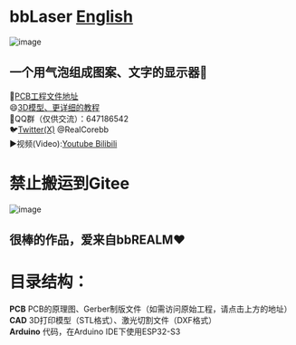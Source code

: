# bbLaser [English](https://github.com/RealCorebb/bbLaser/blob/main/README_EN.md "English")  
![image](https://github.com/RealCorebb/bbLaser/blob/main/IMG/bbLaser.jpg?raw=true)
## 一个用气泡组成图案、文字的显示器🫧


🔗[PCB工程文件地址](https://oshwhub.com/corebb/bblaser_pro "PCB工程文件地址")  
😄[3D模型、更详细的教程](https://afdian.net/a/kuruibb "3D模型、更详细的教程")  
🐧QQ群（仅供交流）：647186542  
🐦[Twitter(X)](https://twitter.com/RealCorebb "@RealCorebb") @RealCorebb  
▶️视频(Video):[Youtube](https://www.youtube.com/watch?v=yFprzIGSGpM "Youtube")[ Bilibili](https://www.bilibili.com/video/BV1q14y1W7TJ/ " Bilibili")  
# 禁止搬运到Gitee  
![image](https://github.com/RealCorebb/bbLaser/blob/main/IMG/logo.png?raw=true)  

## 很棒的作品，爱来自bbREALM♥

# 目录结构：
**PCB** PCB的原理图、Gerber制版文件（如需访问原始工程，请点击上方的地址）  
**CAD** 3D打印模型（STL格式）、激光切割文件（DXF格式）  
**Arduino** 代码，在Arduino IDE下使用ESP32-S3  
